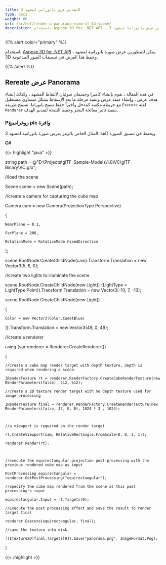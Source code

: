 ```yaml
---
title: تقديم عرض بانورامي لمشهد 3D
type: docs
weight: 60
url: /ar/net/render-a-panorama-view-of-3d-scene/
description: باستخدام Aspose.3D for .NET API ، يمكن للمطورين عرض بانوراما لمشهد 3D وحفظ هذا العرض في تنسيقات الصور المدعومة.
---
```

{{% alert color="primary" %}}

باستخدام [Aspose.3D for .NET API](https://products.aspose.com/3d/net/) ، يمكن للمطورين عرض صورة بانورامية لمشهد 3D وحفظ هذا العرض في تنسيقات الصور المدعومة.

{{% /alert %}}
##  **Rereate عرض Panorama**
في هذه المقالة ، نقوم بإنشاء كاميرا وجسمان ضوئيان لالتقاط المشهد ، وكذلك إنشاء هدف عرض ، وإنشاء منفذ عرض وتنفيذ مرحلة ما بعد الإسقاط بشكل متساوي مستطيل مع خريطة مكعبة كمدخل وأخيراً حفظ نسيج بانوراما. تسمح طريقة `Execute` لفئة `Renderer` بتنفيذ تأثير معالجة النشر وحفظ النتيجة لتقديم الهدف.
###  **Pروغرامينغ ple وافرة**
هذا المثال الخاص بالرمز يعرض صورة بانورامية لمشهد 3D ويحفظ في تنسيق الصورة.

**C#**

{{< highlight "java" >}}

 string path = @"D:\Projects\glTF-Sample-Models\1.0\VC\glTF-Binary\VC.glb";

//load the scene

Scene scene = new Scene(path);

//create a camera for capturing the cube map

Camera cam = new Camera(ProjectionType.Perspective)

{

    NearPlane = 0.1,

    FarPlane = 200,

    RotationMode = RotationMode.FixedDirection

};

scene.RootNode.CreateChildNode(cam).Transform.Translation = new Vector3(5, 6, 0);



//create two lights to illuminate the scene

scene.RootNode.CreateChildNode(new Light() {LightType = LightType.Point}).Transform.Translation = new Vector3(-10, 7, -10);

scene.RootNode.CreateChildNode(new Light()

{

    Color = new Vector3(Color.CadetBlue)

}).Transform.Translation = new Vector3(49, 0, 49);

//create a renderer

using (var renderer = Renderer.CreateRenderer())

{

    //Create a cube map render target with depth texture, depth is required when rendering a scene.

    IRenderTexture rt = renderer.RenderFactory.CreateCubeRenderTexture(new RenderParameters(false), 512, 512);

    //create a 2D texture render target with no depth texture used for image processing

    IRenderTexture final = renderer.RenderFactory.CreateRenderTexture(new RenderParameters(false, 32, 0, 0), 1024 * 3 , 1024);



    //a viewport is required on the render target

    rt.CreateViewport(cam, RelativeRectangle.FromScale(0, 0, 1, 1));

    renderer.Render(rt);



    //execute the equirectangular projection post-processing with the previous rendered cube map as input

    PostProcessing equirectangular = renderer.GetPostProcessing("equirectangular");

    //Specify the cube map rendered from the scene as this post processing's input

    equirectangular.Input = rt.Targets[0];

    //Execute the post processing effect and save the result to render target final

    renderer.Execute(equirectangular, final);

    //save the texture into disk

    ((ITexture2D)final.Targets[0]).Save("panorama.png", ImageFormat.Png);

}

{{< /highlight >}}
